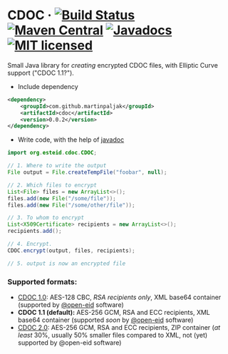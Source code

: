 # CDOC · [![Build Status](https://travis-ci.org/martinpaljak/cdoc.svg?branch=master)](https://travis-ci.org/martinpaljak/cdoc)  [![Maven Central](https://maven-badges.herokuapp.com/maven-central/com.github.martinpaljak/cdoc/badge.svg)](https://mvnrepository.com/artifact/com.github.martinpaljak/cdoc) [![Javadocs](https://www.javadoc.io/badge/com.github.martinpaljak/cdoc.svg)](https://www.javadoc.io/doc/com.github.martinpaljak/cdoc) [![MIT licensed](https://img.shields.io/badge/license-MIT-blue.svg)](https://github.com/martinpaljak/cdoc/blob/master/LICENSE)

Small Java library for _creating_ encrypted CDOC files, with Elliptic Curve support ("CDOC 1.1?").

- Include dependency
```xml
<dependency>
    <groupId>com.github.martinpaljak</groupId>
    <artifactId>cdoc</artifactId>
    <version>0.0.2</version>
</dependency>
```
- Write code, with the help of [javadoc](https://www.javadoc.io/doc/com.github.martinpaljak/cdoc)
```java
import org.esteid.cdoc.CDOC;

// 1. Where to write the output
File output = File.createTempFile("foobar", null);

// 2. Which files to encrypt
List<File> files = new ArrayList<>();
files.add(new File("/some/file"));
files.add(new File("/some/other/file"));

// 3. To whom to encrypt
List<X509Certificate> recipients = new ArrayList<>();
recipients.add();

// 4. Encrypt.
CDOC.encrypt(output, files, recipients);

// 5. output is now an encrypted file
```

### Supported formats:
- [CDOC 1.0](https://github.com/martinpaljak/idcrypt/wiki/CDOC-1.0): AES-128 CBC, *RSA recipients only*, XML base64 container (supported by [@open-eid](https://github.com/open-eid) software)
- **CDOC 1.1 (default):** AES-256 GCM, RSA and ECC recipients, XML base64 container (supported _soon_ by [@open-eid](https://github.com/open-eid) software)
- [CDOC 2.0](FORMAT.md): AES-256 GCM, RSA and ECC recipients, ZIP container (_at least_ 30%, usually 50% smaller files compared to XML, not (yet) supported by @open-eid software) 
